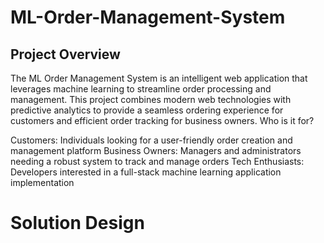 # ML-Order-Management-System

## Project Overview
The ML Order Management System is an intelligent web application that leverages machine learning to streamline order processing and management. This project combines modern web technologies with predictive analytics to provide a seamless ordering experience for customers and efficient order tracking for business owners.
Who is it for?

Customers: Individuals looking for a user-friendly order creation and management platform
Business Owners: Managers and administrators needing a robust system to track and manage orders
Tech Enthusiasts: Developers interested in a full-stack machine learning application implementation

# Solution Design
